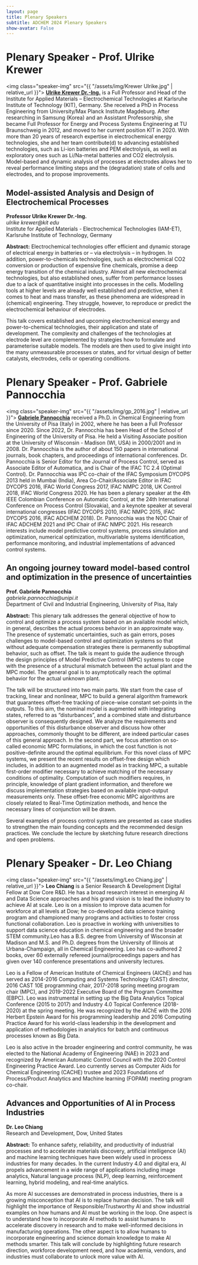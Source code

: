 ```yaml
---
layout: page
title: Plenary Speakers
subtitle: ADCHEM 2024 Plenary Speakers
show-avatar: False
---
```




# Plenary Speaker - Prof. Ulrike Krewer
<img class="speaker-img" src="{{ "/assets/img/Krewer Ulrike.jpg" | relative_url }}">
[**Ulrike Krewer Dr.-Ing.**](https://www.iam.kit.edu/et/english/mitarbeiter_5189.php) is a Full Professor and Head of the Institute for Applied Materials – Electrochemical Technologies at Karlsruhe Institute of Technology (KIT), Germany. She received a PhD in Process Engineering from University/Max Planck Institute Magdeburg. After researching in Samsung (Korea) and an Assistant Professorship, she became Full Professor for Energy and Process Systems Engineering at TU Braunschweig in 2012, and moved to her current position KIT in 2020. With more than 20 years of research expertise in electrochemical energy technologies, she and her team contribute(d) to advancing established technologies, such as Li-ion batteries and PEM electrolysis, as well as exploratory ones such as Li/Na-metal batteries and CO2 electrolysis. Model-based and dynamic analysis of processes at electrodes allows her to reveal performance limiting steps and the (degradation) state of cells and electrodes, and to propose improvements. 

<div class="text-center">
<h2>Model-assisted Analysis and Design of Electrochemical Processes</h2>
<b>Professor Ulrike Krewer Dr.-Ing.</b>
<br>
<i>ulrike krewer@kit edu</i>
<br>
Institute for Applied Materials - Electrochemical Technologies (IAM-ET), Karlsruhe Institute of Technology, Germany
</div>

**Abstract:** Electrochemical technologies offer efficient and dynamic storage of electrical energy in batteries or – via electrolysis – in hydrogen. In addition, power-to-chemicals technologies, such as electrochemical CO2 conversion or production of expensive fine chemicals, promise a deep energy transition of the chemical industry. Almost all new electrochemical technologies, but also established ones, suffer from performance losses due to a lack of quantitative insight into processes in the cells. Modelling tools at higher levels are already well established and predictive, when it comes to heat and mass transfer, as these phenomena are widespread in (chemical) engineering. They struggle, however, to reproduce or predict the electrochemical behaviour of electrodes.

This talk covers established and upcoming electrochemical energy and power-to-chemical technologies, their application and state of development. The complexity and challenges of the technologies at electrode level are complemented by strategies how to formulate and parameterise suitable models. The models are then used to give insight into the many unmeasurable processes or states, and for virtual design of better catalysts, electrodes, cells or operating conditions. 


# Plenary Speaker - Prof. Gabriele Pannocchia
<img class="speaker-img" src="{{ "/assets/img/gp_2016.jpg" | relative_url }}">
[**Gabriele Pannocchia**](https://people.unipi.it/gabriele_pannocchia/) received a Ph.D. in Chemical Engineering from the University of Pisa (Italy) in 2002, where he has been a Full Professor since 2020. Since 2022, Dr. Pannocchia has been Head of the School of Engineering of the University of Pisa.
He held a Visiting Associate position at the University of Wisconsin - Madison (WI, USA) in 2000/2001 and in 2008. Dr. Pannocchia is the author of about 150 papers in international journals, book chapters, and proceedings of international conferences.
Dr. Pannocchia is Senior Editor for the Journal of Process Control, served as Associate Editor of Automatica, and is Chair of the IFAC TC 2.4 (Optimal Control). Dr. Pannocchia was IPC co-chair of the IFAC Symposium DYCOPS 2013 held in Mumbai (India), Area Co-Chair/Associate Editor in IFAC DYCOPS 2016, IFAC World Congress 2017, IFAC NMPC 2018, UK Control 2018, IFAC World Congress 2020.
He has been a plenary speaker at the 4th IEEE Colombian Conference on Automatic Control, at the 24th International Conference on Process Control (Slovakia), and a keynote speaker at several international congresses (IFAC DYCOPS 2010, IFAC NMPC 2015, IFAC DYCOPS 2016, IFAC ADCHEM 2018).
Dr. Pannocchia was the NOC Chair of IFAC ADCHEM 2021 and IPC Chair of IFAC NMPC 2021. 
His research interests include model predictive control systems, process simulation and optimization, numerical optimization, multivariable systems identification, performance monitoring, and industrial implementations of advanced control systems.


<div class="text-center">
<h2>An ongoing journey toward model-based control and optimization in the presence of uncertainties</h2>
<b>Prof. Gabriele Pannocchia </b>
<br>
<i>gabriele.pannocchia@unipi.it</i>
<br>
Department of Civil and Industrial Engineering, University of Pisa, Italy
</div>

**Abstract:** This plenary talk addresses the general objective of how to control and optimize a process system based on an available model which, in general, describes the actual process behavior in an approximate way. The presence of systematic uncertainties, such as gain errors, poses challenges to model-based control and optimization systems so that without adequate compensation strategies there is permanently suboptimal behavior, such as offset. 
The talk is meant to guide the audience through the design principles of Model Predictive Control (MPC) systems to cope with the presence of a structural mismatch between the actual plant and the MPC model. The general goal is to asymptotically reach the optimal behavior for the actual unknown plant. 

The talk will be structured into two main parts. 
We start from the case of tracking, linear and nonlinear, MPC to build a general algorithm framework that guarantees offset-free tracking of piece-wise constant set-points in the outputs. To this aim, the nominal model is augmented with integrating states, referred to as “disturbances”, and a combined state and disturbance observer is consequently designed. We analyze the requirements and opportunities of this disturbance observer and discuss how other approaches, commonly thought to be different, are indeed particular cases of this general approach. 
In the second part, we focus attention on so-called economic MPC formulations, in which the cost function is not positive-definite around the optimal equilibrium. For this novel class of MPC systems, we present the recent results on offset-free design which includes, in addition to an augmented model as in tracking MPC, a suitable first-order modifier necessary to achieve matching of the necessary conditions of optimality. Computation of such modifiers requires, in principle, knowledge of plant gradient information, and therefore we discuss implementation strategies based on available input-output measurements only.  These offset-free economic MPC algorithms are closely related to Real-Time Optimization methods, and hence the necessary lines of conjunction will be drawn.

Several examples of process control systems are presented as case studies to strengthen the main founding concepts and the recommended design practices.
We conclude the lecture by sketching future research directions and open problems.

# Plenary Speaker - Dr. Leo Chiang
<img class="speaker-img" src="{{ "/assets/img/Leo Chiang.jpg" | relative_url }}">
**Leo Chiang** is a Senior Research & Development Digital Fellow at Dow Core R&D. He has a broad research interest in emerging AI and Data Science approaches and his grand vision is to lead the industry to achieve AI at scale.  Leo is on a mission to improve data acumen for workforce at all levels at Dow; he co-developed data science training program and championed many programs and activities to foster cross functional collaboration.  Leo is proactive in working with universities to support data science education in chemical engineering and the broader STEM community.Leo has a B.S. degree from University of Wisconsin at Madison and M.S. and Ph.D. degrees from the University of Illinois at Urbana-Champaign, all in Chemical Engineering. Leo has co-authored 2 books, over 60 externally refereed journal/proceedings papers and has given over 140 conference presentations and university lectures.  
 
Leo is a Fellow of American Institute of Chemical Engineers (AIChE) and has served as 2014-2016 Computing and Systems Technology (CAST) director, 2016 CAST 10E programming chair, 2017-2018 spring meeting program chair (MPC), and 2019-2022 Executive Board of the Program Committee (EBPC). Leo was instrumental in setting up the Big Data Analytics Topical Conference (2015 to 2017) and Industry 4.0 Topical Conference (2018-2020) at the spring meeting.  He was recognized by the AIChE with the 2016 Herbert Epstein Award for his programming leadership and 2016 Computing Practice Award for his world-class leadership in the development and application of methodologies in analytics for batch and continuous processes known as Big Data.  
 
Leo is also active in the broader engineering and control community, he was elected to the National Academy of Engineering (NAE) in 2023 and recognized by American Automatic Control Council with the 2020 Control Engineering Practice Award.  Leo currently serves as Computer Aids for Chemical Engineering (CACHE) trustee and 2023 Foundations of Process/Product Analytics and Machine learning (FOPAM) meeting program co-chair.


<div class="text-center">
<h2>Advances and Opportunities of AI in Process Industries</h2>
<b>Dr. Leo Chiang</b>
<br>
Research and Development, Dow, United States
</div>

**Abstract:** To enhance safety, reliability, and productivity of industrial processes and to accelerate materials discovery, artificial intelligence (AI) and machine learning techniques have been widely used in process industries for many decades.  In the current Industry 4.0 and digital era, AI propels advancement in a wide range of applications including image analytics, Natural language process (NLP), deep learning, reinforcement learning, hybrid modeling, and real-time analytics.  
 
As more AI successes are demonstrated in process industries, there is a growing misconception that AI is to replace human decision.  The talk will highlight the importance of Responsible/Trustworthy AI and show industrial examples on how humans and AI must be working in the loop.  One aspect is to understand how to incorporate AI methods to assist humans to accelerate discovery in research and to make well-informed decisions in manufacturing operations.  The other aspect is to allow humans to incorporate engineering and science domain knowledge to make AI methods smarter.  This talk will conclude by highlighting future research direction, workforce development need, and how academia, vendors, and industries must collaborate to unlock more value with AI. 


<!-- 
## Bhushan Gopaluni
### [Research Website](https://dais.chbe.ubc.ca/)

Bhushan Gopaluni is a professor in the Department of Chemical and Biological Engineering and an Associate Dean for Education and Professional Development in the Faculty of Applied Science at the University of British Columbia. He is also an associate faculty in the Institute of Applied Mathematics, the Institute for Computing, Information and Cognitive Systems, Pulp and Paper Center and the Clean Energy Research Center. He was the Elizabeth and Leslie Gould Teaching Professor from 2014 to 2017. He is currently an associate editor for Journal of Process Control and the Journal of Franklin Institute. He received a Ph.D. from the University of Alberta in 2003 and a Bachelor of Technology from the Indian Institute of Technology, Madras in 1997 both in the field of chemical engineering. From 2003 to 2005 he worked as an engineering consultant at Matrikon Inc. (now Honeywell Process Solutions) during which he designed and commissioned multivariable controllers in British Columbia’s pulp and paper industry, and implemented numerous controller performance monitoring projects in the Oil & Gas and other chemical industries. He is the recipient of several awards that include the Province of Alberta Graduate Fellowship, Captain Thomas Farell Graduate Memorial Scholarship from the University of Alberta and the prestigious Killam Teaching Prize and the Dean’s service medal from the University of British Columbia.

## Biao Huang
### [Research Website](https://sites.ualberta.ca/~bhuang/)
<img class="speaker-img" src="{{ "/assets/img/biao.png" | relative_url }}">
Biao Huang received his Ph.D. degree in Process Control from the University of Alberta, Canada, in 1997. He held MSc degree (1986) and BSc degree (1983) in Automatic Control from the Beijing University of Aeronautics and Astronautics. He joined the University of Alberta in 1997 as an Assistant Professor in the Department of Chemical and Materials Engineering and is currently a Full Professor, NSERC Senior Industrial Research Chair in Control of Oil Sands Processes since 2011, and Alberta Innovate Industry Chair (2013-2018). He is an IEEE Fellow, Fellow of the Canadian Academy of Engineering, and Fellow of the Chemical Institute of Canada. He is a recipient of awards including Alexander von Humboldt Research Fellowship from Germany, Best Paper award from IFAC Journal of Process Control, APEGA Summit Award in Research Excellence, and Bantrel Award in Design and Industrial Practice, etc. He has published five books and many peer-reviewed journal papers. His research interests include process control, process monitoring, data analytics, machine learning, Bayesian inference, and soft sensors. He is currently the Editor-in-Chief for IFAC Journal Control Engineering Practice, Subject Editor for Journal of the Franklin Institute, Associate Editor for Journal of Process Control, and editorial board member for Canadian Journal of Chemical Engineering and Chemometrics and Intelligent Laboratory

## Alf Isaksson
### [Research Website](https://www.researchgate.net/profile/Alf_Isaksson)
<img class="speaker-img" src="{{ "/assets/img/alf.png" | relative_url }}">
Alf Isaksson received an MSc in Computer Engineering and a PhD in Automatic Control, in 1983 and 1988 respectively, both from Linköping University, Sweden. After graduating he stayed at Linköping University until 1991 as an Assistant Professor. From 1991 to 1992 he spent one year as a Research Associate at The University of Newcastle, Australia. Returning to Sweden in 1992 Isaksson moved to the Royal Institute of Technology (KTH) in Stockholm, where eventually in 1999 he was promoted to full Professor. During this time he also spent 6 months in 1999 at the University of British Columbia, Vancouver, Canada as visiting professor. In 2001 he made the shift from academic to industrial research and joined ABB Corporate Research in Västerås, Sweden. After a specialist career culminating in an appointment to Corporate Research Fellow in 2009, he has since 2012 had multiple positions responsible for funding research inside ABB. He is now Research Manager globally for the newly established ABB Future Labs. Meanwhile Isaksson has still kept a connection to the academic world as Adjunct Professor in Automatic Control at Linköping University 2006-2015. Since 2013 he is also a member of the Royal Academy of Engineering Sciences (IVA). 

## Manabu Kano
### [Research Website](http://human.sys.i.kyoto-u.ac.jp/index-e.html)
<img class="speaker-img" src="{{ "/assets/img/manabu.png" | relative_url }}">
Manabu Kano received Bachelor’s, master’s, and Ph.D. degrees from the Department of Chemical Engineering, Kyoto University, in 1992, 1994, and 1999, respectively. He was an Instructor with Kyoto University since 1994. From 1999 to 2000, he was a visiting scholar with Ohio State University, U.S. Since 2012, he has been a Professor of Systems Science, Kyoto University. His research interest has covered process, medical, and agricultural systems engineering, particularly real-world data analysis. He was a recipient of many awards, including the Best Paper Award and the Technology Award from the Society of Instrument and Control Engineers (SICE), the Instrumentation, Control and System Engineering Research Award from the Iron and Steel Institute of Japan (ISIJ), and the Outstanding Paper Award and the Research Award for Young Investigators from the Society of Chemical Engineers, Japan (SCEJ).

## Sirish L. Shah
### [Research Website](https://sites.ualberta.ca/~slshah/shah.htm)
<img class="speaker-img" src="{{ "/assets/img/sirish.png" | relative_url }}">
Sirish L. Shah has been with the University of Alberta since 1978, where he held the NSERC-Matrikon-Suncor-iCORE Senior Industrial Research Chair in Computer Process Control from 2000 to 2012. He is the recipient of the Albright & Wilson Americas Award of the Canadian Society for Chemical Engineering (CSChE) in 1989, the Killam Professor in 2003, the D.G. Fisher Award of the CSChE for significant contributions in the field of systems and control, the ASTECH award in 2011, the 2015-IEEE Transition to Practice award and the 2017 RS Jane award of the CSChE.  He has held visiting appointments at Oxford University and Balliol College as a SERC fellow, Kumamoto University (Japan) as a senior research fellow of the Japan Society for the Promotion of Science (JSPS), the University of Newcastle, Australia, IIT-Madras India and the National University of Singapore. The main areas of his current research are process and performance monitoring, analysis and rationalization of alarm systems. He has co-authored three books and many journal publications. He is Emeritus Professor at the University of Alberta, a Fellow of the Canadian Academy of Engineering (FCAE), the Chemical Institute of Canada (FCIC) and the IEEE (FIEEE). He currently holds a visiting appointment with the Digital Monozukuri (manufacturing) Education and Research Centre at Hiroshima University in Japan.

## Arun K. Tangirala
### [Research Website](http://arunkt.wixsite.com/homepage)
<img class="speaker-img" src="{{ "/assets/img/arun.png" | relative_url }}">
Arun K. Tangirala holds a Bachelors in Chemical Engineering and a Doctoral degree in Process Control. He is a Professor at the Department of Chemical Engineering, IIT Madras. His research is concerned with multi-disciplinary problems of causality analysis, network reconstruction, control loop performance monitoring, multiscale identification, sparse optimization (compressive sensing)-based identification, systems biology and modern applications of data science. He is a recipient of several prestigious teaching & research awards and international fellowships. In addition, he has held visiting appointments at the University of Delaware, Technical University of Munich and Tsinghua University. He was awarded the Young Faculty Recognition Award in 2010 and the 2014 Institute Research and Development Award by IIT Madras. He is the author of a comprehensive classroom text on "Principles of System Identification: Theory and Practice". He is currently an Associate Editor of the ASME Journal of Dynamics, Measurement and Control and the Editor-in-Chief of the Journal of Institution of Engineers India: Series E (Chemical and Textile Engineering). He is also an active member of ASME, IEEE, AIChE, CSChE and is a faculty associate of the Robert Bosch Centre for Data Science and Artificial Intelligence at IIT Madras.

## Nina Thornhill
### [Research Website](https://www.imperial.ac.uk/people/n.thornhill)
<img class="speaker-img" src="{{ "/assets/img/nina.png" | relative_url }}">
Nina Thornhill holds the ABB Chair of Process Automation at Imperial College London. She and her research group work at the interface between industry and academia and is interested in finding ways in which industrial operations can be controlled, operated, maintained and improved through handling of process information, data integration and information extraction. Her research interests include optimization and industrial data analysis with applications in oil and gas, chemicals, and electricity transmission. She was the recipient of the 2019 Nordic Process Control award.She received a BA in Physics from Oxford University, MSc in Control Systems from Imperial College and PhD from University College London. She worked at ICI, British Aerospace and in the Department of Electronic and Electrical Engineering at University College London before moving to the Department of Chemical Engineering at Imperial College London in 2007.   -->
